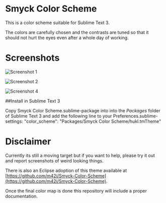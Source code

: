 # Smyck Color Scheme

This is a color scheme suitable for Sublime Text 3.

The colors are carefully chosen and the contrasts are tuned so that it
should not hurt the eyes even after a whole day of working.

# Screenshots

![Screenshot 1](http://smyck.org/smyck/color_1.jpg)

![Screenshot 2](http://smyck.org/smyck/color_2.jpg)

![Screenshot 4](http://smyck.org/smyck/color_4.jpg)

##Install in Sublime Text 3

Copy Smyck Color Scheme.sublime-package into into the *Packages* folder of Sublime Text 3
and add the following line to your Preferences.sublime-settings:
	"color_scheme": "Packages/Smyck Color Scheme/hukl.tmTheme"

# Disclaimer

Currently its still a moving target but if you want to help, please try
it out and report screenshots of weird looking things.

There is also an Eclipse adoption of this theme available at
[https://github.com/m42i/Smyck-Color-Scheme](https://github.com/m42i/Smyck-Color-Scheme).

Once the final color map is done this repository will include a proper
documentation.


